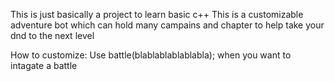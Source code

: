 This is just basically a project to learn basic c++
This is a customizable adventure bot which can hold many campains and chapter to help take your dnd to the next level


How to customize:
  Use battle(blablablablablabla); when you want to intagate a battle
